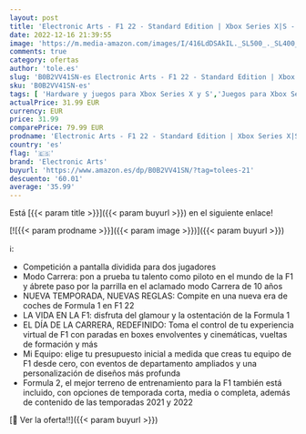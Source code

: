 ```yaml
---
layout: post
title: 'Electronic Arts - F1 22 - Standard Edition | Xbox Series X|S - Código de descarga'
date: 2022-12-16 21:39:55
image: 'https://m.media-amazon.com/images/I/416LdDSAkIL._SL500_._SL400_.jpg'
comments: true
category: ofertas
author: 'tole.es'
slug: 'B0B2VV41SN-es Electronic Arts - F1 22 - Standard Edition | Xbox Series...'
sku: 'B0B2VV41SN-es'
tags: [ 'Hardware y juegos para Xbox Series X y S','Juegos para Xbox Series X y S','Videojuegos','electronic arts','xbox','🇪🇸', ]
actualPrice: 31.99 EUR
currency: EUR
price: 31.99
comparePrice: 79.99 EUR
prodname: 'Electronic Arts - F1 22 - Standard Edition | Xbox Series X|S - Código de descarga'
country: 'es'
flag: '🇪🇸'
brand: 'Electronic Arts'
buyurl: 'https://www.amazon.es/dp/B0B2VV41SN/?tag=tolees-21'
descuento: '60.01'
average: '35.99'
---
```


Está [{{< param title >}}]({{< param buyurl >}}) en el siguiente enlace!

[![{{< param prodname >}}]({{< param image >}})]({{< param buyurl >}})

ℹ️:

- Competición a pantalla dividida para dos jugadores
- Modo Carrera: pon a prueba tu talento como piloto en el mundo de la F1 y ábrete paso por la parrilla en el aclamado modo Carrera de 10 años
- NUEVA TEMPORADA, NUEVAS REGLAS: Compite en una nueva era de coches de Formula 1 en F1 22
- LA VIDA EN LA F1: disfruta del glamour y la ostentación de la Formula 1
- EL DÍA DE LA CARRERA, REDEFINIDO: Toma el control de tu experiencia virtual de F1 con paradas en boxes envolventes y cinemáticas, vueltas de formación y más
- Mi Equipo: elige tu presupuesto inicial a medida que creas tu equipo de F1 desde cero, con eventos de departamento ampliados y una personalización de diseños más profunda
- Formula 2, el mejor terreno de entrenamiento para la F1 también está incluido, con opciones de temporada corta, media o completa, además de contenido de las temporadas 2021 y 2022

[🛒 Ver la oferta!!]({{< param buyurl >}})
